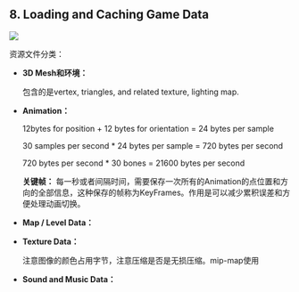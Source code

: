 ## 8. Loading and Caching Game Data 

![](http://p9zl5r4hu.bkt.clouddn.com/2018-10-29graphics.png)

资源文件分类：

* **3D Mesh和环境：** 

  包含的是vertex, triangles, and related texture, lighting map.

* **Animation：**

  12bytes for position + 12 bytes for orientation = 24 bytes per sample

  30 samples per second * 24 bytes per sample = 720 bytes per second

  720 bytes per second * 30 bones = 21600 bytes per second

  **关键帧：** 每一秒或者间隔时间，需要保存一次所有的Animation的点位置和方向的全部信息，这种保存的帧称为KeyFrames。作用是可以减少累积误差和方便处理动画切换。

* **Map / Level Data：**

* **Texture Data：**

  注意图像的颜色占用字节，注意压缩是否是无损压缩。mip-map使用

* **Sound and Music Data：**

